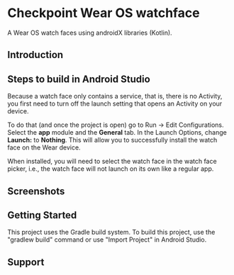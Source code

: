 Checkpoint Wear OS watchface
===============================
A Wear OS watch faces using androidX libraries (Kotlin).

Introduction
------------


Steps to build in Android Studio
--------------------------------
Because a watch face only contains a service, that is, there is no Activity, you first need to turn
off the launch setting that opens an Activity on your device.

To do that (and once the project is open) go to Run -> Edit Configurations. Select the **app**
module and the **General** tab. In the Launch Options, change **Launch:** to **Nothing**. This will
allow you to successfully install the watch face on the Wear device.

When installed, you will need to select the watch face in the watch face picker, i.e., the watch
face will not launch on its own like a regular app.

Screenshots
-------------


Getting Started
---------------

This project uses the Gradle build system. To build this project, use the "gradlew build" command or
use "Import Project" in Android Studio.

Support
-------
